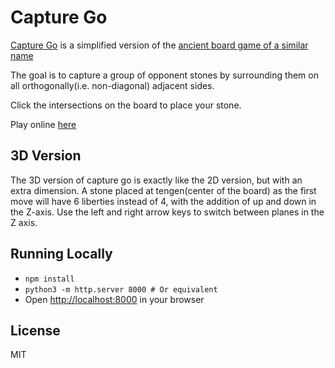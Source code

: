 # Capture Go

[Capture Go](https://en.wikipedia.org/wiki/Capture_Go) is a simplified version of
the
[ancient board game of a similar name](https://en.wikipedia.org/wiki/Go_(game))

The goal is to capture a group of opponent stones by surrounding them on all
orthogonally(i.e. non-diagonal) adjacent sides.

Click the intersections on the board to place your stone.

Play online [here](https://dagans.dev/projects/capture-go)

## 3D Version

The 3D version of capture go is exactly like the 2D version, but with an extra
dimension. A stone placed at tengen(center of the board) as the first move
will have 6 liberties instead of 4, with the addition of up and down in the
Z-axis. Use the left and right arrow keys to switch between planes in the Z
axis.

## Running Locally

* `npm install`
* `python3 -m http.server 8000 # Or equivalent`
* Open <http://localhost:8000> in your browser

## License

MIT
